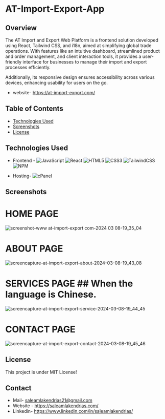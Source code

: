 # AT-Import-Export-App

## Overview
The AT Import and Export Web Platform is a frontend solution developed using React, Tailwind CSS, and i18n, aimed at simplifying global trade operations. With features like an intuitive dashboard, streamlined product and order management, and client interaction tools, it provides a user-friendly interface for businesses to manage their import and export processes efficiently.

Additionally, its responsive design ensures accessibility across various devices, enhancing usability for users on the go.
- website- https://at-import-export.com/

## Table of Contents
- [Technologies Used](#technologies-used)
- [Screenshots](#screenshots)
- [License](#license)

## Technologies Used

- Frontend - ![JavaScript](https://img.shields.io/badge/javascript-%23323330.svg?style=for-the-badge&logo=javascript&logoColor=%23F7DF1E)  ![React](https://img.shields.io/badge/react-%2320232a.svg?style=for-the-badge&logo=react&logoColor=%2361DAFB)  ![HTML5](https://img.shields.io/badge/html5-%23E34F26.svg?style=for-the-badge&logo=html5&logoColor=white) ![CSS3](https://img.shields.io/badge/css3-%231572B6.svg?style=for-the-badge&logo=css3&logoColor=white) ![TailwindCSS](https://img.shields.io/badge/tailwindcss-%2338B2AC.svg?style=for-the-badge&logo=tailwind-css&logoColor=white) ![NPM](https://img.shields.io/badge/NPM-%23CB3837.svg?style=for-the-badge&logo=npm&logoColor=white) 

- Hosting- ![cPanel](https://img.shields.io/badge/cPanel-orange?style=flat-square)


## Screenshots

# HOME PAGE
![screenshot-www at-import-export com-2024 03 08-19_35_04](https://github.com/Saleamlak21/At-import-export-README/assets/140779141/534ea751-3264-4a78-a260-168b92e836f3)

# ABOUT PAGE
![screencapture-at-import-export-about-2024-03-08-19_43_08](https://github.com/Saleamlak21/At-import-export-README/assets/140779141/a112fa74-a596-4e79-a772-7e9cf526aed6)


# SERVICES PAGE   ## When the language is Chinese.

![screencapture-at-import-export-service-2024-03-08-19_44_45](https://github.com/Saleamlak21/At-import-export-README/assets/140779141/a68a8222-1687-4617-878d-a2ca1ed75065)

# CONTACT PAGE
![screencapture-at-import-export-contact-2024-03-08-19_45_46](https://github.com/Saleamlak21/At-import-export-README/assets/140779141/c7dc7c2a-3bb7-4b4f-a5cb-f93379a013bd)



## License
This project is under  MIT License!


## Contact
- Mail- saleamlakendrias21@gmail.com
- Website - https://saleamlakendrias.com/
- Linkedin- https://www.linkedin.com/in/saleamlakendrias/

